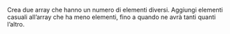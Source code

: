 Crea due array che hanno un numero di elementi diversi.
Aggiungi elementi casuali all’array che ha meno elementi,
fino a quando ne avrà tanti quanti l’altro.
